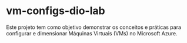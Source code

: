 # vm-configs-dio-lab
Este projeto tem como objetivo demonstrar os conceitos e práticas para configurar e dimensionar Máquinas Virtuais (VMs) no Microsoft Azure.

